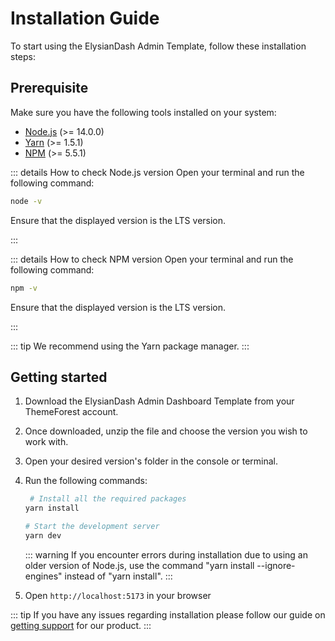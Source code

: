 # Installation Guide

To start using the ElysianDash Admin Template, follow these installation steps:

## Prerequisite

Make sure you have the following tools installed on your system:

- [Node.js](https://nodejs.org/en/) (>= 14.0.0)
- [Yarn](https://yarnpkg.com/en/) (>= 1.5.1)
- [NPM](https://www.npmjs.com/) (>= 5.5.1)

::: details How to check Node.js version
Open your terminal and run the following command:

```sh
node -v
```

Ensure that the displayed version is the LTS version.

:::

::: details How to check NPM version
Open your terminal and run the following command:

```sh
npm -v
```

Ensure that the displayed version is the LTS version.

:::

::: tip
We recommend using the Yarn package manager.
:::

## Getting started

1. Download the ElysianDash Admin Dashboard Template from your ThemeForest account.
2. Once downloaded, unzip the file and choose the version you wish to work with.
3. Open your desired version's folder in the console or terminal.
4. Run the following commands:

   ```sh
    # Install all the required packages
   yarn install

   # Start the development server
   yarn dev
   ```

   ::: warning
   If you encounter errors during installation due to using an older version of Node.js, use the command "yarn install --ignore-engines" instead of "yarn install".
   :::

5. Open `http://localhost:5173` in your browser

::: tip
If you have any issues regarding installation please follow our guide on [getting support](/getting-started/getting-support.html) for our product.
:::
